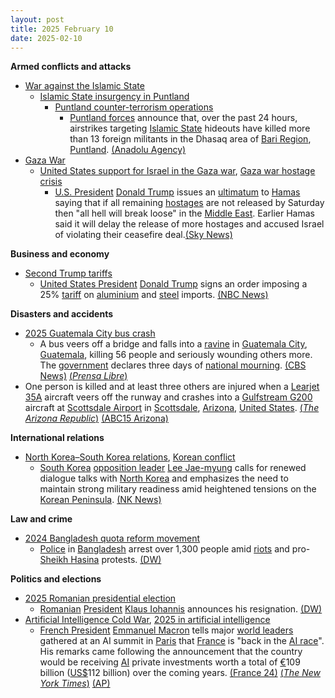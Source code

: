 ```yaml
---
layout: post
title: 2025 February 10
date: 2025-02-10
---
```



**Armed conflicts and attacks**

* [War against the Islamic State](https://en.wikipedia.org/wiki/War_against_the_Islamic_State "War against the Islamic State")
  + [Islamic State insurgency in Puntland](https://en.wikipedia.org/wiki/Islamic_State_insurgency_in_Puntland "Islamic State insurgency in Puntland")
    - [Puntland counter-terrorism operations](https://en.wikipedia.org/wiki/Puntland_counter-terrorism_operations "Puntland counter-terrorism operations")
      * [Puntland forces](https://en.wikipedia.org/wiki/Puntland_Dervish_Force "Puntland Dervish Force") announce that, over the past 24 hours, airstrikes targeting [Islamic State](https://en.wikipedia.org/wiki/Islamic_State_%E2%80%93_Somalia_Province "Islamic State – Somalia Province") hideouts have killed more than 13 foreign militants in the Dhasaq area of [Bari Region](https://en.wikipedia.org/wiki/Bari_Region "Bari Region"), [Puntland](https://en.wikipedia.org/wiki/Puntland "Puntland"). [(Anadolu Agency)](http://v.aa.com.tr/3477680)
* [Gaza War](https://en.wikipedia.org/wiki/Gaza_War "Gaza War")
  + [United States support for Israel in the Gaza war](https://en.wikipedia.org/wiki/United_States_support_for_Israel_in_the_Gaza_war "United States support for Israel in the Gaza war"), [Gaza war hostage crisis](https://en.wikipedia.org/wiki/Gaza_war_hostage_crisis "Gaza war hostage crisis")
    - [U.S. President](https://en.wikipedia.org/wiki/President_of_the_United_States "President of the United States") [Donald Trump](https://en.wikipedia.org/wiki/Donald_Trump "Donald Trump") issues an [ultimatum](https://en.wikipedia.org/wiki/Ultimatum "Ultimatum") to [Hamas](https://en.wikipedia.org/wiki/Hamas "Hamas") saying that if all remaining [hostages](https://en.wikipedia.org/wiki/Hostage "Hostage") are not released by Saturday then "all hell will break loose" in the [Middle East](https://en.wikipedia.org/wiki/Middle_East "Middle East"). Earlier Hamas said it will delay the release of more hostages and accused Israel of violating their ceasefire deal.[(Sky News)](https://news.sky.com/story/trump-issues-gaza-ceasefire-ultimatum-to-hamas-as-he-warns-all-hell-is-going-to-break-out-if-hostages-not-returned-13306938)

**Business and economy**

* [Second Trump tariffs](https://en.wikipedia.org/wiki/Second_Trump_tariffs "Second Trump tariffs")
  + [United States President](https://en.wikipedia.org/wiki/President_of_the_United_States "President of the United States") [Donald Trump](https://en.wikipedia.org/wiki/Donald_Trump "Donald Trump") signs an order imposing a 25% [tariff](https://en.wikipedia.org/wiki/Tariff "Tariff") on [aluminium](https://en.wikipedia.org/wiki/Aluminium "Aluminium") and [steel](https://en.wikipedia.org/wiki/Steel "Steel") imports. [(NBC News)](https://www.nbcnews.com/politics/donald-trump/trump-signs-order-imposing-25-steel-aluminum-tariffs-rcna191573)

**Disasters and accidents**

* [2025 Guatemala City bus crash](https://en.wikipedia.org/wiki/2025_Guatemala_City_bus_crash "2025 Guatemala City bus crash")
  + A bus veers off a bridge and falls into a [ravine](https://en.wikipedia.org/wiki/Ravine "Ravine") in [Guatemala City](https://en.wikipedia.org/wiki/Guatemala_City "Guatemala City"), [Guatemala](https://en.wikipedia.org/wiki/Guatemala "Guatemala"), killing 56 people and seriously wounding others more. The [government](https://en.wikipedia.org/wiki/Government_of_Guatemala "Government of Guatemala") declares three days of [national mourning](https://en.wikipedia.org/wiki/National_day_of_mourning "National day of mourning"). [(CBS News)](https://www.cbsnews.com/amp/news/puente-belice-guatemala-deadly-bus-crash/) [(*Prensa Libre*)](https://www.prensalibre.com/guatemala/politica/que-significa-luto-nacional-en-guatemala-la-medida-que-decreto-bernardo-arevalo-por-el-accidente-de-bus-que-dejo-54-fallecidos/)
* One person is killed and at least three others are injured when a [Learjet 35A](https://en.wikipedia.org/wiki/Learjet_35A "Learjet 35A") aircraft veers off the runway and crashes into a [Gulfstream G200](https://en.wikipedia.org/wiki/Gulfstream_G200 "Gulfstream G200") aircraft at [Scottsdale Airport](https://en.wikipedia.org/wiki/Scottsdale_Airport "Scottsdale Airport") in [Scottsdale](https://en.wikipedia.org/wiki/Scottsdale%2C_Arizona "Scottsdale, Arizona"), [Arizona](https://en.wikipedia.org/wiki/Arizona "Arizona"), [United States](https://en.wikipedia.org/wiki/United_States "United States"). [(*The Arizona Republic*)](https://www.azcentral.com/story/news/local/scottsdale/2025/02/10/scottsdale-airport-plane-crash-1-person-dead/78394732007/) [(ABC15 Arizona)](https://www.abc15.com/news/region-northeast-valley/scottsdale/scottsdale-airport-runway-closed-after-plane-crash-injuries-unclear)

**International relations**

* [North Korea–South Korea relations](https://en.wikipedia.org/wiki/North_Korea%E2%80%93South_Korea_relations "North Korea–South Korea relations"), [Korean conflict](https://en.wikipedia.org/wiki/Korean_conflict "Korean conflict")
  + [South Korea](https://en.wikipedia.org/wiki/South_Korea "South Korea") [opposition leader](https://en.wikipedia.org/wiki/Democratic_Party_%28South_Korea%2C_2015%29 "Democratic Party (South Korea, 2015)") [Lee Jae-myung](https://en.wikipedia.org/wiki/Lee_Jae-myung "Lee Jae-myung") calls for renewed dialogue talks with [North Korea](https://en.wikipedia.org/wiki/North_Korea "North Korea") and emphasizes the need to maintain strong military readiness amid heightened tensions on the [Korean Peninsula](https://en.wikipedia.org/wiki/Korean_Peninsula "Korean Peninsula"). [(NK News)](https://www.nknews.org/2025/02/south-koreas-opposition-leader-calls-for-renewed-dialogue-with-north-korea/)

**Law and crime**

* [2024 Bangladesh quota reform movement](https://en.wikipedia.org/wiki/2024_Bangladesh_quota_reform_movement "2024 Bangladesh quota reform movement")
  + [Police](https://en.wikipedia.org/wiki/Bangladesh_Police "Bangladesh Police") in [Bangladesh](https://en.wikipedia.org/wiki/Bangladesh "Bangladesh") arrest over 1,300 people amid [riots](https://en.wikipedia.org/wiki/Riot "Riot") and pro-[Sheikh Hasina](https://en.wikipedia.org/wiki/Sheikh_Hasina "Sheikh Hasina") protests. [(DW)](https://www.dw.com/en/bangladesh-arrests-1300-in-crackdown-on-pro-hasina-protests/a-71559468)

**Politics and elections**

* [2025 Romanian presidential election](https://en.wikipedia.org/wiki/2025_Romanian_presidential_election "2025 Romanian presidential election")
  + [Romanian](https://en.wikipedia.org/wiki/Romania "Romania") [President](https://en.wikipedia.org/wiki/President_of_Romania "President of Romania") [Klaus Iohannis](https://en.wikipedia.org/wiki/Klaus_Iohannis "Klaus Iohannis") announces his resignation. [(DW)](https://www.dw.com/en/romania-president-resigns-amid-populist-pressure/a-71563212)
* [Artificial Intelligence Cold War](https://en.wikipedia.org/wiki/Artificial_Intelligence_Cold_War "Artificial Intelligence Cold War"), [2025 in artificial intelligence](https://en.wikipedia.org/wiki/2025_in_artificial_intelligence "2025 in artificial intelligence")
  + [French President](https://en.wikipedia.org/wiki/President_of_France "President of France") [Emmanuel Macron](https://en.wikipedia.org/wiki/Emmanuel_Macron "Emmanuel Macron") tells major [world leaders](https://en.wikipedia.org/wiki/List_of_current_heads_of_state_and_government "List of current heads of state and government") gathered at an AI summit in [Paris](https://en.wikipedia.org/wiki/Paris "Paris") that [France](https://en.wikipedia.org/wiki/France "France") is "back in the [AI race](https://en.wikipedia.org/wiki/Artificial_intelligence_arms_race "Artificial intelligence arms race")". His remarks came following the announcement that the country would be receiving [AI](https://en.wikipedia.org/wiki/Artificial_intelligence "Artificial intelligence") private investments worth a total of [€](https://en.wikipedia.org/wiki/Euro "Euro")109 billion ([US$](https://en.wikipedia.org/wiki/US_dollars "US dollars")112 billion) over the coming years. [(France 24)](https://www.france24.com/en/france/20250210-live-macron-speaks-on-the-future-of-ai-at-global-summit-in-paris) [(*The New York Times*)](https://www.nytimes.com/2025/02/10/business/ai-summit-paris.html) [(AP)](https://apnews.com/article/artificial-intelligence-france-ai-trump-deepseek-86109ba21f9e3ccc744f23cc74ff8a17)
